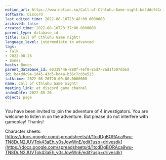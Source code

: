```yaml
---
notion_url: https://www.notion.so/Call-of-Cthluhu-Game-night-be4ddc941d4543d5bd4ab36c7c03e513
software: Discord
last_edited_time: 2022-08-10T23:48:00.0000000
archived: false
created_time: 2022-08-10T23:37:00.0000000
parent_type: database_id
title: Call of Cthluhu Game night!
language_level: intermediate to advanced
tags:
- Talk
- 2022-08-26
- Bones
hosts: Bones
parent_database_id: e9339446-880f-4ef0-8ad7-8ad1f507dded
id: be4ddc94-1d45-43d5-bd4a-b36c7c03e513
talktime: 2022-08-26T20:00:00.0000000
name: Call of Cthluhu Game night!
meeting_link: at discord game channel
indexDate: 2022-08-26
object: page
---
```


You have been invited to join the adventure of 4 investigators. 
You are welcome to listen in on the adventure. But please do not interfere with gameplay! Thanks!



Character sheets: 
[https://docs.google.com/spreadsheets/d/1tcdDgBORAca9wu-TN8DuN2JUVTok43aEh_y0sJowWnE/edit?usp=drivesdk](https://docs.google.com/spreadsheets/d/1tcdDgBORAca9wu-TN8DuN2JUVTok43aEh_y0sJowWnE/edit?usp=drivesdk)   











